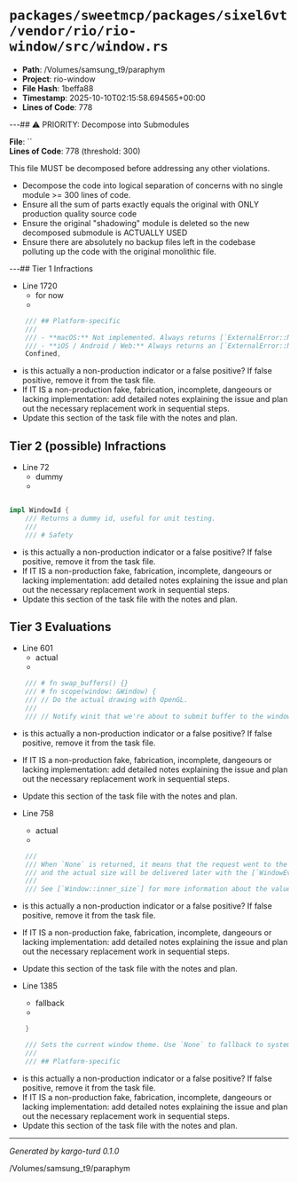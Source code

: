# `packages/sweetmcp/packages/sixel6vt/vendor/rio/rio-window/src/window.rs`

- **Path**: /Volumes/samsung_t9/paraphym
- **Project**: rio-window
- **File Hash**: 1beffa88  
- **Timestamp**: 2025-10-10T02:15:58.694565+00:00  
- **Lines of Code**: 778

---## ⚠️ PRIORITY: Decompose into Submodules

**File**: ``  
**Lines of Code**: 778 (threshold: 300)

This file MUST be decomposed before addressing any other violations.

- Decompose the code into logical separation of concerns with no single module >= 300 lines of code. 
- Ensure all the sum of parts exactly equals the original with ONLY production quality source code
- Ensure the original "shadowing" module is deleted so the new decomposed submodule is ACTUALLY USED
- Ensure there are absolutely no backup files left in the codebase polluting up the code with the original monolithic file.

---## Tier 1 Infractions 


- Line 1720
  - for now
  - 

```rust
    /// ## Platform-specific
    ///
    /// - **macOS:** Not implemented. Always returns [`ExternalError::NotSupported`] for now.
    /// - **iOS / Android / Web:** Always returns an [`ExternalError::NotSupported`].
    Confined,
```

- is this actually a non-production indicator or a false positive? If false positive, remove it from the task file.
- If IT IS a non-production fake, fabrication, incomplete, dangeours or lacking implementation: add detailed notes explaining the issue and plan out the necessary replacement work in sequential steps. 
- Update this section of the task file with the notes and plan.

## Tier 2 (possible) Infractions 


- Line 72
  - dummy
  - 

```rust

impl WindowId {
    /// Returns a dummy id, useful for unit testing.
    ///
    /// # Safety
```

- is this actually a non-production indicator or a false positive? If false positive, remove it from the task file.
- If IT IS a non-production fake, fabrication, incomplete, dangeours or lacking implementation: add detailed notes explaining the issue and plan out the necessary replacement work in sequential steps. 
- Update this section of the task file with the notes and plan.

## Tier 3 Evaluations


- Line 601
  - actual
  - 

```rust
    /// # fn swap_buffers() {}
    /// # fn scope(window: &Window) {
    /// // Do the actual drawing with OpenGL.
    ///
    /// // Notify winit that we're about to submit buffer to the windowing system.
```

- is this actually a non-production indicator or a false positive? If false positive, remove it from the task file.
- If IT IS a non-production fake, fabrication, incomplete, dangeours or lacking implementation: add detailed notes explaining the issue and plan out the necessary replacement work in sequential steps. 
- Update this section of the task file with the notes and plan.


- Line 758
  - actual
  - 

```rust
    ///
    /// When `None` is returned, it means that the request went to the display system,
    /// and the actual size will be delivered later with the [`WindowEvent::Resized`].
    ///
    /// See [`Window::inner_size`] for more information about the values.
```

- is this actually a non-production indicator or a false positive? If false positive, remove it from the task file.
- If IT IS a non-production fake, fabrication, incomplete, dangeours or lacking implementation: add detailed notes explaining the issue and plan out the necessary replacement work in sequential steps. 
- Update this section of the task file with the notes and plan.


- Line 1385
  - fallback
  - 

```rust
    }

    /// Sets the current window theme. Use `None` to fallback to system default.
    ///
    /// ## Platform-specific
```

- is this actually a non-production indicator or a false positive? If false positive, remove it from the task file.
- If IT IS a non-production fake, fabrication, incomplete, dangeours or lacking implementation: add detailed notes explaining the issue and plan out the necessary replacement work in sequential steps. 
- Update this section of the task file with the notes and plan.

---

*Generated by kargo-turd 0.1.0*

/Volumes/samsung_t9/paraphym